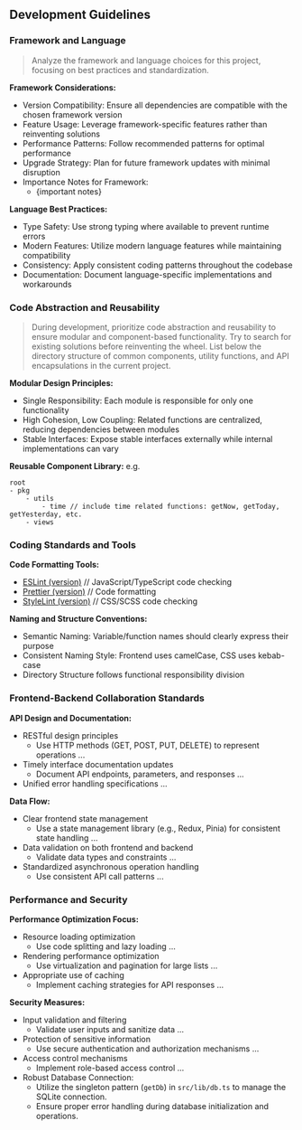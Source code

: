 ## Development Guidelines

### Framework and Language
> Analyze the framework and language choices for this project, focusing on best practices and standardization.

**Framework Considerations:**
- Version Compatibility: Ensure all dependencies are compatible with the chosen framework version
- Feature Usage: Leverage framework-specific features rather than reinventing solutions
- Performance Patterns: Follow recommended patterns for optimal performance
- Upgrade Strategy: Plan for future framework updates with minimal disruption
- Importance Notes for Framework: 
	* {important notes}

**Language Best Practices:**
- Type Safety: Use strong typing where available to prevent runtime errors
- Modern Features: Utilize modern language features while maintaining compatibility
- Consistency: Apply consistent coding patterns throughout the codebase
- Documentation: Document language-specific implementations and workarounds

### Code Abstraction and Reusability
> During development, prioritize code abstraction and reusability to ensure modular and component-based functionality. Try to search for existing solutions before reinventing the wheel.
> List below the directory structure of common components, utility functions, and API encapsulations in the current project.


**Modular Design Principles:**
- Single Responsibility: Each module is responsible for only one functionality
- High Cohesion, Low Coupling: Related functions are centralized, reducing dependencies between modules
- Stable Interfaces: Expose stable interfaces externally while internal implementations can vary

**Reusable Component Library:**
e.g.
```
root
- pkg 
    - utils
		- time // include time related functions: getNow, getToday, getYesterday, etc.
    - views
```

### Coding Standards and Tools
**Code Formatting Tools:**
- [ESLint (version)]() // JavaScript/TypeScript code checking
- [Prettier (version)]() // Code formatting
- [StyleLint (version)]() // CSS/SCSS code checking

**Naming and Structure Conventions:**
- Semantic Naming: Variable/function names should clearly express their purpose
- Consistent Naming Style: Frontend uses camelCase, CSS uses kebab-case
- Directory Structure follows functional responsibility division

### Frontend-Backend Collaboration Standards
**API Design and Documentation:**
- RESTful design principles
	* Use HTTP methods (GET, POST, PUT, DELETE) to represent operations
	...
- Timely interface documentation updates
	* Document API endpoints, parameters, and responses
	...
- Unified error handling specifications
	...
	

**Data Flow:**
- Clear frontend state management
	* Use a state management library (e.g., Redux, Pinia) for consistent state handling
	...
- Data validation on both frontend and backend
	* Validate data types and constraints
	...
- Standardized asynchronous operation handling
	* Use consistent API call patterns
	...

### Performance and Security
**Performance Optimization Focus:**
- Resource loading optimization
	* Use code splitting and lazy loading
	...
- Rendering performance optimization
	* Use virtualization and pagination for large lists
	...
- Appropriate use of caching
	* Implement caching strategies for API responses
	...

**Security Measures:**
- Input validation and filtering
	* Validate user inputs and sanitize data
	...
- Protection of sensitive information
	* Use secure authentication and authorization mechanisms
	...
- Access control mechanisms
	* Implement role-based access control
	...
- Robust Database Connection:
	* Utilize the singleton pattern (`getDb`) in `src/lib/db.ts` to manage the SQLite connection.
	* Ensure proper error handling during database initialization and operations.
